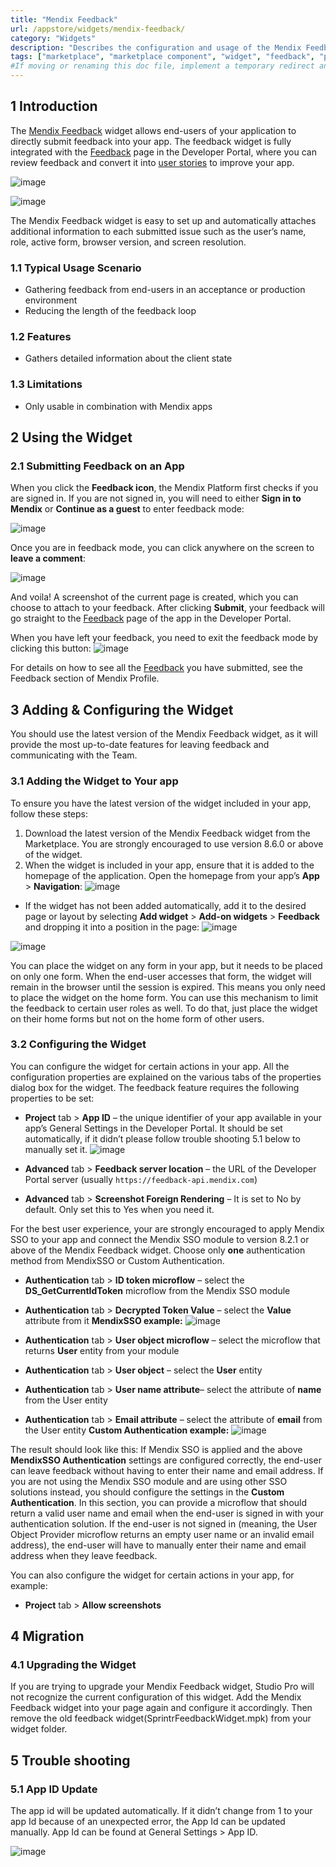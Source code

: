 ```yaml
---
title: "Mendix Feedback"
url: /appstore/widgets/mendix-feedback/
category: "Widgets"
description: "Describes the configuration and usage of the Mendix Feedback widget, which is available in the Mendix Marketplace."
tags: ["marketplace", "marketplace component", "widget", "feedback", "platform support"]
#If moving or renaming this doc file, implement a temporary redirect and let the respective team know they should update the URL in the product. See Mapping to Products for more details.
---
```


## 1 Introduction

The [Mendix Feedback](https://marketplace.mendix.com/link/component/199/) widget allows end-users of your application to directly submit feedback into your app. The feedback widget is fully integrated with the [Feedback](/developerportal/collaborate/feedback/) page in the Developer Portal, where you can review feedback and convert it into [user stories](/developerportal/collaborate/stories/) to improve your app.

![image](https://user-images.githubusercontent.com/56417930/167600745-dec15562-1388-4a98-9d0a-9d2628d15bfd.png)

![image](https://user-images.githubusercontent.com/56417930/167600769-f0048704-5bed-477c-9aee-c4dc4b3a195e.png)



The Mendix Feedback widget is easy to set up and automatically attaches additional information to each submitted issue such as the user’s name, role, active form, browser version, and screen resolution.
### 1.1 Typical Usage Scenario

* Gathering feedback from end-users in an acceptance or production environment
* Reducing the length of the feedback loop

### 1.2 Features

* Gathers detailed information about the client state

### 1.3 Limitations

* Only usable in combination with Mendix apps


## 2 Using the Widget

### 2.1 Submitting Feedback on an App
When you click the **Feedback icon**, the Mendix Platform first checks if you are signed in. If you are not signed in, you will need to either **Sign in to Mendix** or **Continue as a guest** to enter feedback mode:

![image](https://user-images.githubusercontent.com/56417930/167600687-91be143b-68c0-432b-9344-d1ff2ce2b729.png)



Once you are in feedback mode, you can click anywhere on the screen to **leave a comment**:

![image](https://user-images.githubusercontent.com/56417930/167600653-2a2a1545-2e61-4215-beca-559174516aed.png)



And voila! A screenshot of the current page is created, which you can choose to attach to your feedback. After clicking **Submit**, your feedback will go straight to the [Feedback](/developerportal/collaborate/feedback/) page of the app in the Developer Portal.

When you have left your feedback, you need to exit the feedback mode by clicking this button:
![image](https://user-images.githubusercontent.com/56417930/167600624-e0251361-59af-443a-8897-2eb3bcff5575.png)



For details on how to see all the [Feedback](/developerportal/collaborate/feedback/) you have submitted, see the Feedback section of Mendix Profile.

## 3 Adding & Configuring the Widget

You should use the latest version of the Mendix Feedback widget, as it will provide the most up-to-date features for leaving feedback and communicating with the Team.
### 3.1 Adding the Widget to Your app
To ensure you have the latest version of the widget included in your app, follow these steps:

1. Download the latest version of the Mendix Feedback widget from the Marketplace. You are strongly encouraged to use version 8.6.0 or above of the widget.
2. When the widget is included in your app, ensure that it is added to the homepage of the application. Open the homepage from your app’s **App** > **Navigation**:
![image](https://user-images.githubusercontent.com/56417930/167600590-8f6296d7-67b1-4112-97c9-c6d8cd973b0c.png)


* If the widget has not been added automatically, add it to the desired page or layout by selecting **Add widget** > **Add-on widgets** > **Feedback** and dropping it into a position in the page:
![image](https://user-images.githubusercontent.com/56417930/167600517-2e18a6ab-65fb-4876-bf1d-991314077a57.png)

![image](https://user-images.githubusercontent.com/56417930/167600553-b5c14959-77ba-4bc9-8d81-7ba27c117971.png)



You can place the widget on any form in your app, but it needs to be placed on only one form. When the end-user accesses that form, the widget will remain in the browser until the session is expired. This means you only need to place the widget on the home form. You can use this mechanism to limit the feedback to certain user roles as well. To do that, just place the widget on their home forms but not on the home form of other users.

### 3.2 Configuring the Widget
You can configure the widget for certain actions in your app. All the configuration properties are explained on the various tabs of the properties dialog box for the widget.
The feedback feature requires the following properties to be set:

* **Project** tab > **App ID** – the unique identifier of your app available in your app’s General Settings in the Developer Portal. It should be set automatically, if it didn’t please follow trouble shooting 5.1 below to manually set it.
    ![image](https://user-images.githubusercontent.com/56417930/167600462-004b9cca-6738-40a4-bd32-1eb4b33df666.png)


* **Advanced** tab > **Feedback server location** – the URL of the Developer Portal server (usually `https://feedback-api.mendix.com`)
* **Advanced** tab > **Screenshot Foreign Rendering** – It is set to No by default. Only set this to Yes when you need it.

For the best user experience, your are strongly encouraged to apply Mendix SSO to your app and connect the Mendix SSO module to version 8.2.1 or above of the Mendix Feedback widget. 
Choose only **one** authentication method from MendixSSO or Custom Authentication.


* **Authentication** tab > **ID token microflow** – select the **DS_GetCurrentIdToken** microflow from the Mendix SSO module
* **Authentication** tab > **Decrypted Token Value** –  select the **Value** attribute from it
    **MendixSSO example:**
    ![image](https://user-images.githubusercontent.com/56417930/167600327-8889e07a-cefe-41bb-9aa3-4cec7d14eea7.png)


* **Authentication** tab > **User object microflow** – select the microflow that returns **User** entity from your module
* **Authentication** tab > **User object** – select the **User** entity
* **Authentication** tab > **User name attribute**– select the attribute of **name** from the User entity
* **Authentication** tab > **Email attribute** – select the attribute of **email** from the User entity
    **Custom Authentication example:**
    ![image](https://user-images.githubusercontent.com/56417930/167600243-568bbc65-e00d-4c58-bba1-d85817c35f98.png)


The result should look like this:
If Mendix SSO is applied and the above **MendixSSO Authentication** settings are configured correctly, the end-user can leave feedback without having to enter their name and email address. If you are not using the Mendix SSO module and are using other SSO solutions instead, you should configure the settings in the **Custom Authentication**. In this section, you can provide a microflow that should return a valid user name and email when the end-user is signed in with your authentication solution. If the end-user is not signed in (meaning, the User Object Provider microflow returns an empty user name or an invalid email address), the end-user will have to manually enter their name and email address when they leave feedback.

You can also configure the widget for certain actions in your app, for example:

* **Project** tab > **Allow screenshots**


## 4 Migration

### 4.1 Upgrading the Widget 
If you are trying to upgrade your Mendix Feedback widget, Studio Pro will not recognize the current configuration of this widget. Add the Mendix Feedback widget into your page again and configure it accordingly. Then remove the old feedback widget(SprintrFeedbackWidget.mpk) from your widget folder.


## 5 Trouble shooting

### 5.1 App ID Update
The app id will be updated automatically. If it didn’t change from 1 to your app Id because of an unexpected error, the App Id can be updated manually. App Id can be found at General Settings > App ID.

![image](https://user-images.githubusercontent.com/56417930/167600168-5fa1d3cc-74c5-4d39-aa02-27a2c384d59f.png)

